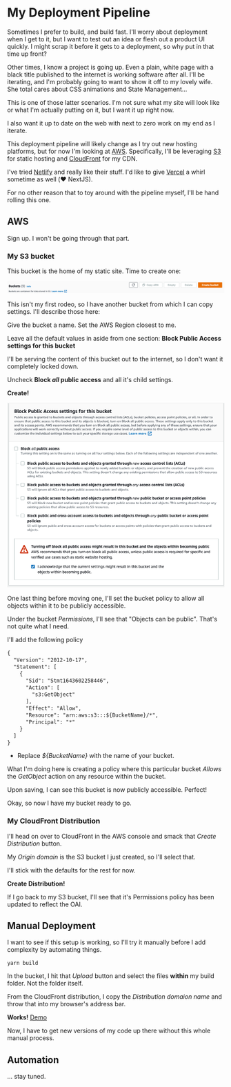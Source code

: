 # My Deployment Pipeline

Sometimes I prefer to build, and build fast. I'll worry about deployment when I get to it, but I want to test out an idea or flesh out a product UI quickly. I might scrap it before it gets to a deployment, so why put in that time up front?

Other times, I know a project is going up. Even a plain, white page with a black title published to the internet is working software after all. I'll be iterating, and I'm probably going to want to show it off to my lovely wife. She total cares about CSS animations and State Management...

This is one of those latter scenarios. I'm not sure what my site will look like or what I'm actually putting on it, but I want it up right now.

I also want it up to date on the web with next to zero work on my end as I iterate.

This deployment pipeline will likely change as I try out new hosting platforms, but for now I'm looking at [AWS](https://console.aws.amazon.com/). Specifically, I'll be leveraging [S3](https://s3.console.aws.amazon.com/) for static hosting and [CloudFront](https://console.aws.amazon.com/cloudfront/) for my CDN.

I've tried [Netlify](https://www.netlify.com/) and really like their stuff. I'd like to give [Vercel](https://vercel.com/) a whirl sometime as well (❤️ NextJS).

For no other reason that to toy around with the pipeline myself, I'll be hand rolling this one.

## AWS

Sign up. I won't be going through that part.

### My S3 bucket

This bucket is the home of my static site. Time to create one:

![Create S3 Bucket](s3-create.png)

This isn't my first rodeo, so I have another bucket from which I can copy settings. I'll describe those here:

Give the bucket a name. Set the AWS Region closest to me.

Leave all the default values in aside from one section: **Block Public Access settings for this bucket**

I'll be serving the content of this bucket out to the internet, so I don't want it completely locked down.

Uncheck **Block _all_ public access** and all it's child settings.

**Create!**

![Public S3 Bucket](public-bucket.png)

One last thing before moving one, I'll set the bucket policy to allow all objects within it to be publicly accessible.

Under the bucket _Permissions_, I'll see that "Objects can be public". That's not quite what I need.

I'll add the following policy

```
{
  "Version": "2012-10-17",
  "Statement": [
    {
      "Sid": "Stmt1643602258446",
      "Action": [
        "s3:GetObject"
      ],
      "Effect": "Allow",
      "Resource": "arn:aws:s3:::${BucketName}/*",
      "Principal": "*"
    }
  ]
}
```

- Replace _${BucketName}_ with the name of your bucket.

What I'm doing here is creating a policy where this particular bucket _Allows_ the _GetObject_ action on any resource within the bucket.

Upon saving, I can see this bucket is now publicly accessible. Perfect!

Okay, so now I have my bucket ready to go.

### My CloudFront Distribution

I'll head on over to CloudFront in the AWS console and smack that _Create Distribution_ button.

My _Origin domain_ is the S3 bucket I just created, so I'll select that.

I'll stick with the defaults for the rest for now.

**Create Distribution!**

If I go back to my S3 bucket, I'll see that it's Permissions policy has been updated to reflect the OAI.

## Manual Deployment

I want to see if this setup is working, so I'll try it manually before I add complexity by automating things.

```
yarn build
```

In the bucket, I hit that _Upload_ button and select the files **within** my build folder. Not the folder itself.

From the CloudFront distribution, I copy the _Distribution domaion name_ and throw that into my browser's address bar.

**Works!** [Demo](https://d11boqsx3hjdwp.cloudfront.net/)

Now, I have to get new versions of my code up there without this whole manual process.

## Automation

... stay tuned.

